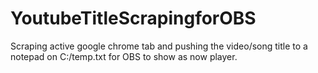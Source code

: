 # YoutubeTitleScrapingforOBS
Scraping active google chrome tab and pushing the video/song title to a notepad on C:/temp.txt for OBS to show as now player.
